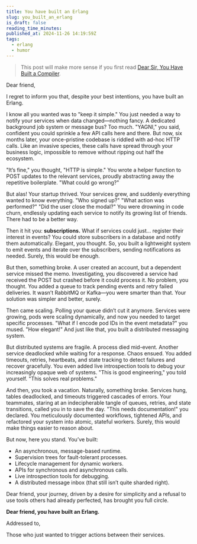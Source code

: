 ```yaml
---
title: You have built an Erlang
slug: you_built_an_erlang
is_draft: false
reading_time_minutes:
published_at: 2024-11-26 14:19:59Z
tags:
  - erlang
  - humor
---
```


> This post will make more sense if you first read [Dear Sir, You Have Built a Compiler](https://www.macchaffee.com/blog/2024/you-have-built-a-kubernetes/).

Dear friend,

I regret to inform you that, despite your best intentions, you have built an Erlang.

I know all you wanted was to "keep it simple." You just needed a way to notify your services when data changed—nothing fancy. A dedicated background job system or message bus? Too much. "YAGNI," you said, confident you could sprinkle a few API calls here and there. But now, six months later, your once-pristine codebase is riddled with ad-hoc HTTP calls. Like an invasive species, these calls have spread through your business logic, impossible to remove without ripping out half the ecosystem.

"It’s fine," you thought, "HTTP is simple." You wrote a helper function to POST updates to the relevant services, proudly abstracting away the repetitive boilerplate. "What could go wrong?"

But alas! Your startup thrived. Your services grew, and suddenly everything wanted to know everything. "Who signed up?" "What action was performed?" "Did the user close the modal?" You were drowning in code churn, endlessly updating each service to notify its growing list of friends. There had to be a better way.

Then it hit you: **subscriptions.** What if services could just… register their interest in events? You could store subscribers in a database and notify them automatically. Elegant, you thought. So, you built a lightweight system to emit events and iterate over the subscribers, sending notifications as needed. Surely, this would be enough.

But then, something broke. A user created an account, but a dependent service missed the memo. Investigating, you discovered a service had received the POST but crashed before it could process it. No problem, you thought. You added a queue to track pending events and retry failed deliveries. It wasn’t RabbitMQ or Kafka—you were smarter than that. Your solution was simpler and better, surely.

Then came scaling. Polling your queue didn’t cut it anymore. Services were growing, pods were scaling dynamically, and now you needed to target specific processes. "What if I encode pod IDs in the event metadata?" you mused. "How elegant!" And just like that, you built a distributed messaging system.

But distributed systems are fragile. A process died mid-event. Another service deadlocked while waiting for a response. Chaos ensued. You added timeouts, retries, heartbeats, and state tracking to detect failures and recover gracefully. You even added live introspection tools to debug your increasingly opaque web of systems. "This is good engineering," you told yourself. "This solves real problems."

And then, you took a vacation. Naturally, something broke. Services hung, tables deadlocked, and timeouts triggered cascades of errors. Your teammates, staring at an indecipherable tangle of queues, retries, and state transitions, called you in to save the day. "This needs documentation!" you declared. You meticulously documented workflows, tightened APIs, and refactored your system into atomic, stateful workers. Surely, this would make things easier to reason about.

But now, here you stand. You’ve built:

  - An asynchronous, message-based runtime.
  - Supervision trees for fault-tolerant processes.
  - Lifecycle management for dynamic workers.
  - APIs for synchronous and asynchronous calls.
  - Live introspection tools for debugging.
  - A distributed message inbox (that still isn’t quite sharded right).

Dear friend, your journey, driven by a desire for simplicity and a refusal to use tools others had already perfected, has brought you full circle.

**Dear friend, you have built an Erlang.**

Addressed to,

Those who just wanted to trigger actions between their services.
